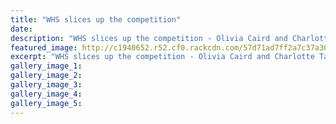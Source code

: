 ```yaml
---
title: "WHS slices up the competition"
date: 
description: "WHS slices up the competition - Olivia Caird and Charlotte Taylor won Bronze in the Final of the National Secondary Schools Culinary Challenge (NSSCC), courtesy of River City Press article on 8/9/16.."
featured_image: http://c1940652.r52.cf0.rackcdn.com/57d71ad7ff2a7c37a30001eb/Olivia-Caird--Charlotte-Taylor-Bronze-medal-NSS-Culinary-challenge-Aug-Sept-2016.jpg
excerpt: "WHS slices up the competition - Olivia Caird and Charlotte Taylor won Bronze in the Final of the National Secondary Schools Culinary Challenge (NSSCC)."
gallery_image_1: 
gallery_image_2: 
gallery_image_3: 
gallery_image_4: 
gallery_image_5: 
---
```

